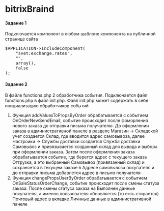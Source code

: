 # bitrixBraind

<h4>Задание 1</h4>
<p>Подключается компонент в любом шаблоне компонента на публичной странице сайта</p>
<div class="highlight highlight-text-html-php">
<pre>
$APPLICATION->IncludeComponent(
	"svet:exchange.rates", 
	"",
	array(),
	false
);
</pre>
</div>

<h4>Задание 2</h4>
<p>В файле functions.php 2 обработчика события. Подключается файл functions.php в файл init.php. Файл init.php может содержать в себе инициализацию обработчиков событий</p>
<ol>
<li>
Функция addValuesToPropsByOrder обрабатывается с событием OnOrderNewSendEmail, событие происходит после фоморления нового заказа до отправки письма получателю. До оформлении заказа в административной панеле в разделе Магазин -> Складской учет создается Склад, где вводится адрес самовывоза, далее Настроики -> Службы доставки создается Служба доставки Самовывоз и привязывается созданный склад для вывода и выбора при оформлении заказа. Затем после оформления заказа обрабатывается событие, где берется адрес с текущего заказа Отгрузка, а это выбранный Самовывоз (привязанный склад) и сохраняется в текущем заказе в Адресе самовывоза покупателя   
и до отправки письма добавлется адрес в письмо получателя</li>
<li>Функция changePropsUserByOrder обрабатывается с событием OnSaleStatusOrderChange, событие происходит после смены статуза заказа. После смены статуса заказа на Выполнен данные покупателя, а именно пользователя обновляется (то есть стирается) Почтовый адрес в вкладке Личнные данные в административной панеле</li></ol>